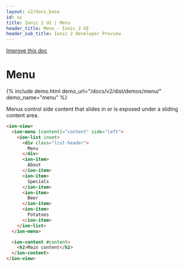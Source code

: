 ```yaml
---
layout: v2/docs_base
id: ui
title: Ionic 2 UI | Menu
header_title: Menu - Ionic 2 UI
header_sub_title: Ionic 2 Developer Preview
---
```

<div class="improve-docs">
  <a href='https://github.com/driftyco/ionic-site/edit/ionic2/docs/v2/ui/menu/index.md'>
    Improve this doc
  </a>
</div>

<div class="docs-ui">

<h1 class="title">Menu</h1>

{% include demo.html demo_url="/docs/v2/dist/demos/menu/" demo_name="menu" %}

Menus control side content that slides in or is exposed under a sliding content area.


```html
<ion-view>
  <ion-menu [content]="content" side="left">
    <ion-list inset>
      <div class="list-header">
        Menu
      </div>
      <ion-item>
        About
      </ion-item>
      <ion-item>
        Specials
      </ion-item>
      <ion-item>
        Beer
      </ion-item>
      <ion-item>
        Potatoes
      </ion-item>
    </ion-list>
  </ion-menu>

  <ion-content #content>
    <h2>Main content</h2>
  </ion-content>
</ion-view>
```

</div>
